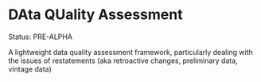 # DAta QUality Assessment

Status: PRE-ALPHA

A lightweight data quality assessment framework,
particularly dealing with the issues of restatements
(aka retroactive changes, preliminary data, vintage data)